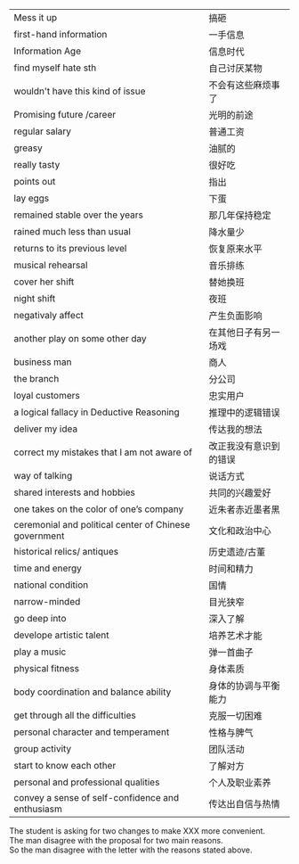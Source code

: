 | | |
|:------|:------|  
|Mess it up    |搞砸  |  
|first-hand information  |一手信息  |
|Information Age   |信息时代  |
|find myself hate sth |自己讨厌某物  |
|wouldn't have this kind of issue |不会有这些麻烦事了  |
|Promising future /career |光明的前途  |
|regular salary | 普通工资  |
|greasy| 油腻的  |
|really tasty |很好吃 | 
|points out |指出  |
|lay eggs |下蛋  |
|remained stable over the years |那几年保持稳定  
|rained much less than usual  |降水量少  
|returns to its previous level |恢复原来水平
|musical rehearsal |音乐排练
|cover her shift |替她换班  
|night shift |夜班  
|negativaly affect |产生负面影响  
|another play on some other day |在其他日子有另一场戏  
|business man |商人  
|the branch |分公司  
|loyal customers |忠实用户  
|a logical fallacy in Deductive Reasoning |推理中的逻辑错误  
|deliver my idea  |传达我的想法  
|correct my mistakes that I am not aware of |改正我没有意识到的错误
|way of talking| 说话方式  
|shared interests and hobbies|共同的兴趣爱好
|one takes on the color of one’s company| 近朱者赤近墨者黑
|ceremonial and political center of Chinese government| 文化和政治中心
|historical relics/ antiques| 历史遗迹/古董
|time and energy| 时间和精力
|national condition|国情
|narrow-minded|目光狭窄
|go deep into|深入了解
|develope artistic talent| 培养艺术才能
|play a music| 弹一首曲子
|physical fitness| 身体素质
|body coordination and balance ability |身体的协调与平衡能力
|get through all the difficulties| 克服一切困难
|personal character and temperament| 性格与脾气
|group activity| 团队活动
|start to know each other| 了解对方
|personal and professional qualities| 个人及职业素养
|convey a sense of self-confidence and enthusiasm|传达出自信与热情


The student is asking for two changes to make XXX more convenient.  
The man disagree with the proposal for two main reasons.  
So the man disagree with the letter with the reasons stated above.  










